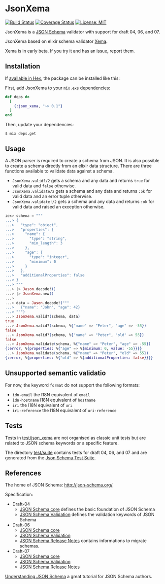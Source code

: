 # JsonXema
[![Build Status](https://travis-ci.org/hrzndhrn/json_xema.svg?branch=master)](https://travis-ci.org/hrzndhrn/json_xema)
[![Coverage Status](https://coveralls.io/repos/github/hrzndhrn/json_xema/badge.svg?branch=master)](https://coveralls.io/github/hrzndhrn/json_xema?branch=master)
[![License: MIT](https://img.shields.io/badge/License-MIT-yellow.svg)](https://opensource.org/licenses/MIT)

JsonXema is a [JSON Schema](http://json-schema.org) validator with support
for draft 04, 06, and 07.

JsonXema based on elixir schema validator
[Xema](https://github.com/hrzndhrn/xema).

Xema is in early beta. If you try it and has an issue, report them.

## Installation

If [available in Hex](https://hex.pm), the package can be installed
like this:

First, add JsonXema to your `mix.exs` dependencies:

```elixir
def deps do
  [
    {:json_xema, "~> 0.1"}
  ]
end
```

Then, update your dependencies:

```shell
$ mix deps.get
```

## Usage

A JSON parser is required to create a schema from JSON. It is also possible to
create a schema directly from an elixir data structure. There are three functions available to validate data against a schema.
* `JsonXema.valid?/2` gets a schema and any data and returns `true` for valid
  data and `false` otherwise.
* `JsonXema.validate/2` gets a schema and any data and returns `:ok` for valid
  data and an error tuple otherwise.
* `JsonXema.validate!/2` gets a schema and any data and returns `:ok` for valid
  data and raised an exception otherwise.

```elixir
iex> schema = """
...> {
...>   "type": "object",
...>   "properties": {
...>     "name": {
...>       "type": "string",
...>       "min_length": 3
...>     },
...>     "age": {
...>       "type": "integer",
...>       "minimum": 0
...>     }
...>   },
...>   "additionalProperties": false
...> }
...> """
...> |> Jason.decode!()
...> |> JsonXema.new()
...>
...> data = Jason.decode!("""
...>   {"name": "John", "age": 42}
...> """)
...> JsonXema.valid?(schema, data)
true
...> JsonXema.valid?(schema, %{"name" => "Peter", "age" => -55})
false
...> JsonXema.valid?(schema, %{"name" => "Peter", "old" => 55})
false
...> JsonXema.validate(schema, %{"name" => "Peter", "age" => -55})
{:error, %{properties: %{"age" => %{minimum: 0, value: -55}}}}
...> JsonXema.validate(schema, %{"name" => "Peter", "old" => 55})
{:error, %{properties: %{"old" => %{additionalProperties: false}}}}
```

## Unsupported semantic validatio
For now, the keyword `format` do not support the following formats:
+ `idn-email` the I18N equivalent of `email`
+ `idn-hostname` I18N equivalent of `hostname`
+ `iri` the I18N equivalent of `uri`
+ `iri-reference` the I18N equivalent of `uri-reference`

## Tests

Tests in [test/json_xema](test/json_xema) are not organised as classic unit
tests but are related to JSON schema keywords or a specific feature.

The directory [test/suite](test/suite) contains tests for draft 04, 06, and 07
and are generated from the
[Json Schema Test Suite](https://github.com/json-schema-org/JSON-Schema-Test-Suite).

## References

The home of JSON Schema: http://json-schema.org/

Specification:

* Draft-04
  * [JSON Schema core](http://json-schema.org/draft-04/json-schema-core.html)
defines the basic foundation of JSON Schema
  * [JSON Schema Validation](http://json-schema.org/draft-04/json-schema-validation.html)
defines the validation keywords of JSON Schema
* Draft-06
  * [JSON Schema core](http://json-schema.org/draft-06/json-schema-core.html)
  * [JSON Schema Validation](http://json-schema.org/draft-06/json-schema-validation.html)
  * [JSON Schema Release Notes](http://json-schema.org/draft-06/json-schema-release-notes.html)
contains informations to migrate schemas.
* Draft-07
  * [JSON Schema core](http://json-schema.org/draft-07/json-schema-core.html)
  * [JSON Schema Validation](http://json-schema.org/draft-07/json-schema-validation.html)
  * [JSON Schema Release Notes](http://json-schema.org/draft-07/json-schema-release-notes.html)


[Understanding JSON Schema](https://spacetelescope.github.io/understanding-json-schema/index.html)
a great tutorial for JSON Schema authors.
